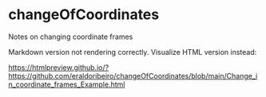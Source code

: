 # changeOfCoordinates
Notes on changing coordinate frames


Markdown version not rendering correctly. 
Visualize HTML version instead: 

https://htmlpreview.github.io/?https://github.com/eraldoribeiro/changeOfCoordinates/blob/main/Change_in_coordinate_frames_Example.html


